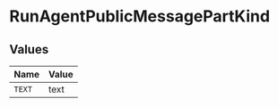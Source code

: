 # RunAgentPublicMessagePartKind


## Values

| Name   | Value  |
| ------ | ------ |
| `TEXT` | text   |